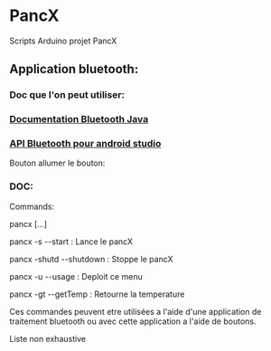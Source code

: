 <h1> PancX </h1>
Scripts Arduino projet PancX

<h2>Application bluetooth:</h2>

<h3> Doc que l'on peut utiliser:</h3>

<h3><a href='https://developer.android.com/guide/topics/connectivity/bluetooth#java'>Documentation Bluetooth Java</a></h3>
<h3><a href='https://github.com/OmarAflak/Bluetooth-Library'>API Bluetooth pour android studio</a></h3>




Bouton allumer le bouton:

<h3>DOC:</h3>
<p>Commands:</p>
  <p>pancx <suffixe> <suffixe> [...]</p>
  <p>pancx -s --start                : Lance le pancX</p>
  <p>pancx -shutd --shutdown         : Stoppe le pancX</p>
  <p>pancx -u --usage                : Deploit ce menu</p>
  <p>pancx -gt --getTemp             : Retourne la temperature</p>
  
  
  <p>Ces commandes peuvent etre utilisées a l'aide d'une application de traitement bluetooth ou avec cette application a l'aide de boutons.</p>
  <p>Liste non exhaustive</p>
